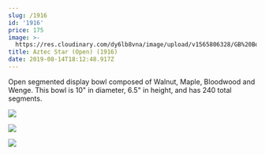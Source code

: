 ```yaml
---
slug: /1916
id: '1916'
price: 175
image: >-
  https://res.cloudinary.com/dy6lb8vna/image/upload/v1565806328/GB%20Bowlworks%20Gallery/1916a.jpg
title: Aztec Star (Open) (1916)
date: 2019-08-14T18:12:48.917Z
---
```

Open segmented display bowl composed of Walnut, Maple, Bloodwood and Wenge.  This bowl is 10" in diameter, 6.5" in height, and has 240 total segments.

![](https://res.cloudinary.com/dy6lb8vna/image/upload/v1565806663/GB%20Bowlworks%20Gallery/1916c.jpg)

![](https://res.cloudinary.com/dy6lb8vna/image/upload/v1565806709/GB%20Bowlworks%20Gallery/1916b.jpg)

![](https://res.cloudinary.com/dy6lb8vna/image/upload/v1565806757/GB%20Bowlworks%20Gallery/IMG_5359.jpg)
